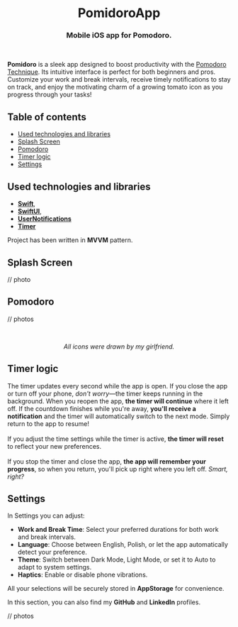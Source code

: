 <h1 align="center">
PomidoroApp
</h1>
<h3 align="center">
Mobile iOS app for Pomodoro.
</h3>
<br>


**Pomidoro** is a sleek app designed to boost productivity with the [Pomodoro Technique](https://en.wikipedia.org/wiki/Pomodoro_Technique). Its intuitive interface is perfect for both beginners and pros. Customize your work and break intervals, receive timely notifications to stay on track, and enjoy the motivating charm of a growing tomato icon as you progress through your tasks!

## Table of contents 
- [Used technologies and libraries](https://github.com/VrickPL/PomidoroApp/tree/feature/readme?tab=readme-ov-file#used-technologies-and-libraries)
- [Splash Screen](https://github.com/VrickPL/PomidoroApp/tree/feature/readme?tab=readme-ov-file#splash-screen)
- [Pomodoro](https://github.com/VrickPL/PomidoroApp/tree/feature/readme?tab=readme-ov-file#pomodoro)
- [Timer logic](https://github.com/VrickPL/PomidoroApp/tree/feature/readme?tab=readme-ov-file#timer-logic)
- [Settings](https://github.com/VrickPL/PomidoroApp/tree/feature/readme?tab=readme-ov-file#settings)

## Used technologies and libraries
- **[Swift](https://www.swift.org/documentation/)**,  
- **[SwiftUI](https://developer.apple.com/tutorials/swiftui)**,
- **[UserNotifications](https://developer.apple.com/documentation/usernotifications/)**
- **[Timer](https://developer.apple.com/documentation/foundation/timer)**

Project has been written in **MVVM** pattern.

## Splash Screen
// photo


## Pomodoro



// photos

<br>
<p align="center"><i>All icons were drawn by my girlfriend.</i></p>

## Timer logic
The timer updates every second while the app is open. If you close the app or turn off your phone, *don't worry*—the timer keeps running in the background. When you reopen the app, **the timer will continue** where it left off. If the countdown finishes while you're away, **you'll receive a notification** and the timer will automatically switch to the next mode. Simply return to the app to resume!
<br>
<br>
If you adjust the time settings while the timer is active, **the timer will reset** to reflect your new preferences.
<br>
<br>
If you stop the timer and close the app, **the app will remember your progress**, so when you return, you'll pick up right where you left off. *Smart, right?*





## Settings
In Settings you can adjust:
- **Work and Break Time**: Select your preferred durations for both work and break intervals.
- **Language**: Choose between English, Polish, or let the app automatically detect your preference.
- **Theme**: Switch between Dark Mode, Light Mode, or set it to Auto to adapt to system settings.
- **Haptics**: Enable or disable phone vibrations.

All your selections will be securely stored in **AppStorage** for convenience.

In this section, you can also find my **GitHub** and **LinkedIn** profiles. 


// photos
